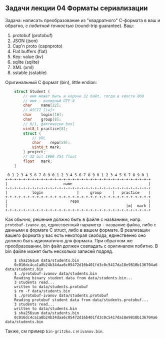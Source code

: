 ##  Задачи лекции 04 Форматы сериализации

Задача: написать преобразование из "квадратного" C-формата в ваш
и обратно, *с побитной точностью* (round-trip guarantee). Ваш:

 1. protobuf (protobuf)
 2. JSON (json)
 3. Cap'n proto (capnproto)
 4. Flat buffers (flat)
 5. Key: value (kv)
 6. sqlite (sqlite)
 7. XML (xml)
 8. sstable (sstable)

Оригинальный С формат (bin), little endian:

````c
    struct Student {
        // имя может быть и короче 32 байт, тогда в хвосте 000
        // имя - валидный UTF-8
        char    name[32];
        // ASCII [\w]+
        char    login[16];
        char    group[8];
        // 0/1, фактически bool
        uint8_t practice[8];
        struct {
            // URL
            char    repo[59];
            uint8_t mark;
        } project;
        // 32 bit IEEE 754 float
        float   mark; 
    }
````

```
 0 1 2 3 4 5 6 7 8 9 0 1 2 3 4 5 6 7 8 9 0 1 2 3 4 5 6 7 8 9 0 1
+-+-+-+-+-+-+-+-+-+-+-+-+-+-+-+-+-+-+-+-+-+-+-+-+-+-+-+-+-+-+-+-+
|                         name                                  |
+-+-+-+-+-+-+-+-+-+-+-+-+-+-+-+-+-+-+-+-+-+-+-+-+-+-+-+-+-+-+-+-+
|           login               |     group     |   practice    |
+-+-+-+-+-+-+-+-+-+-+-+-+-+-+-+-+-+-+-+-+-+-+-+-+-+-+-+-+-+-+-+-+
|                            repo                               |
|                                                     |m|  mark |
+-+-+-+-+-+-+-+-+-+-+-+-+-+-+-+-+-+-+-+-+-+-+-+-+-+-+-+-+-+-+-+-+
```

Как обычно, решение должно быть в файле с названием, напр.
`protobuf-ivanov.go`, единственный параметр - название файла,
либо с данными в формате C struct, либо в вашем формате.
В реализации вашего формата у вас есть некоторая свобода,
единственно оно должно быть идиоматично для формата. При
обратном же преобразовании, bin файл должен совпадать с оригиналом
побитно. В bin файле может быть несколько записей подряд.

````
    $ sha256sum data/students.bin
    0c016dc4ca1a8b24b34daa6c05472d16b401fd3c0c5417da18e9810b136704a6 data/students.bin
    $ ./protobuf-ivanov data/students.bin
    Reading binary student data from data/students.bin...
    3 students read...
    written to data/students.protobuf
    $ rm -f data/students.bin
    $ ./protobuf-ivanov data/students.protobuf
    Reading protobuf student data from data/students.protobuf...
    3 students read...
    written to data/students.bin
    $ sha256sum data/students.bin
    0c016dc4ca1a8b24b34daa6c05472d16b401fd3c0c5417da18e9810b136704a6 data/students.bin
````

Также, см пример `bin-gritzko.c` и `ivanov.bin`. 
